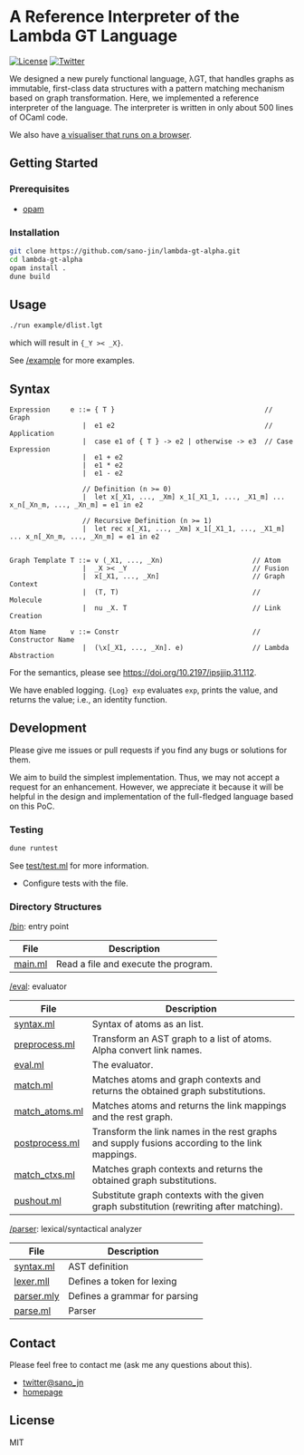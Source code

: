 # A Reference Interpreter of the Lambda GT Language

[![License](https://img.shields.io/badge/license-MIT-yellow?style=flat-square)](#license)
[![Twitter](https://img.shields.io/badge/twitter-%40sano_jn-blue?style=flat-square)](https://twitter.com/sano_jn)

We designed a new purely functional language, λGT,
that handles graphs as immutable, first-class data structures with
a pattern matching mechanism based on graph transformation.
Here, we implemented a reference interpreter of the language.
The interpreter is written in only about 500 lines of OCaml code.

We also have [a visualiser that runs on a browser](https://sano-jin.github.io/lambda-gt-playground/).

## Getting Started

### Prerequisites

- [opam](https://opam.ocaml.org/)

### Installation

```bash
git clone https://github.com/sano-jin/lambda-gt-alpha.git
cd lambda-gt-alpha
opam install .
dune build
```

## Usage

```bash
./run example/dlist.lgt
```

which will result in `{_Y >< _X}`.

See [/example](example) for more examples.

## Syntax

```
Expression     e ::= { T }                                     // Graph
                  |  e1 e2                                     // Application
                  |  case e1 of { T } -> e2 | otherwise -> e3  // Case Expression
                  |  e1 + e2
                  |  e1 * e2
                  |  e1 - e2

                  // Definition (n >= 0)
                  |  let x[_X1, ..., _Xm] x_1[_X1_1, ..., _X1_m] ... x_n[_Xn_m, ..., _Xn_m] = e1 in e2

                  // Recursive Definition (n >= 1)
                  |  let rec x[_X1, ..., _Xm] x_1[_X1_1, ..., _X1_m] ... x_n[_Xn_m, ..., _Xn_m] = e1 in e2


Graph Template T ::= v (_X1, ..., _Xn)                      // Atom
                  |  _X >< _Y                               // Fusion
                  |  x[_X1, ..., _Xn]                       // Graph Context
                  |  (T, T)                                 // Molecule
                  |  nu _X. T                               // Link Creation

Atom Name      v ::= Constr                                 // Constructor Name
                  |  (\x[_X1, ..., _Xn]. e)                 // Lambda Abstraction
```

For the semantics, please see
<https://doi.org/10.2197/ipsjjip.31.112>.

We have enabled logging.
`{Log} exp` evaluates `exp`, prints the value, and returns the value; i.e., an identity function.

## Development

Please give me issues or pull requests if you find any bugs or solutions for them.

We aim to build the simplest implementation.
Thus, we may not accept a request for an enhancement.
However, we appreciate it because it will be helpful in the design and implementation
of the full-fledged language based on this PoC.

### Testing

```bash
dune runtest
```

See [test/test.ml](test/test.ml) for more information.

- Configure tests with the file.

### Directory Structures

[/bin](bin):
entry point

| File                   | Description                          |
| ---------------------- | ------------------------------------ |
| [main.ml](bin/main.ml) | Read a file and execute the program. |

[/eval](eval):
evaluator

| File                                  | Description                                                                                    |
| ------------------------------------- | ---------------------------------------------------------------------------------------------- |
| [syntax.ml](eval/syntax.ml)           | Syntax of atoms as an list.                                                                    |
| [preprocess.ml](eval/preprocess.ml)   | Transform an AST graph to a list of atoms. Alpha convert link names.                           |
| [eval.ml](eval/eval.ml)               | The evaluator.                                                                                 |
| [match.ml](eval/match.ml)             | Matches atoms and graph contexts and returns the obtained graph substitutions.                 |
| [match_atoms.ml](eval/match_atoms.ml) | Matches atoms and returns the link mappings and the rest graph.                                |
| [postprocess.ml](eval/postprocess.ml) | Transform the link names in the rest graphs and supply fusions according to the link mappings. |
| [match_ctxs.ml](eval/match.ml)        | Matches graph contexts and returns the obtained graph substitutions.                           |
| [pushout.ml](eval/pushout.ml)         | Substitute graph contexts with the given graph substitution (rewriting after matching).        |

[/parser](parser):
lexical/syntactical analyzer

| File                            | Description                   |
| ------------------------------- | ----------------------------- |
| [syntax.ml](parser/syntax.ml)   | AST definition                |
| [lexer.mll](parser/lexer.mll)   | Defines a token for lexing    |
| [parser.mly](parser/parser.mly) | Defines a grammar for parsing |
| [parse.ml](parser/parse.ml)     | Parser                        |

## Contact

Please feel free to contact me (ask me any questions about this).

- [twitter@sano_jn](https://twitter.com/sano_jn)
- [homepage](https://www.ueda.info.waseda.ac.jp/~sano/)

## License

MIT

[repo]: https://github.com/sano-jin/lambda-gt-alpha/tree/icgt2023/
